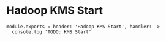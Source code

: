 
# Hadoop KMS Start

    module.exports = header: 'Hadoop KMS Start', handler: ->
      console.log 'TODO: KMS Start'
